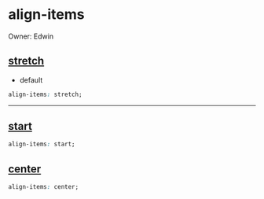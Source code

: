# align-items

Owner: Edwin

## [stretch](https://codepen.io/edwinshi1021/pen/VwgaMrY)

- default

```css
align-items: stretch;
```

---

## [start](https://codepen.io/edwinshi1021/pen/QWYNqMq)

```css
align-items: start;
```

## [center](https://codepen.io/edwinshi1021/pen/bGzpoWW)

```css
align-items: center;
```